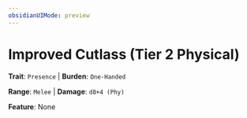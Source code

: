 ```yaml
---
obsidianUIMode: preview
---
```

# Improved Cutlass (Tier 2 Physical)

**Trait**: `Presence` | **Burden**: `One-Handed`

**Range**: `Melee` | **Damage**: `d8+4 (Phy)`

**Feature**: None